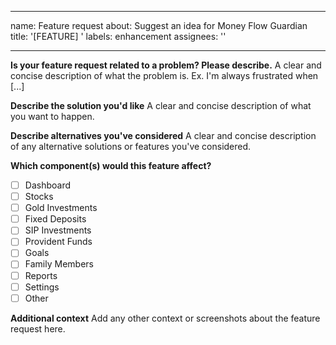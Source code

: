 
---
name: Feature request
about: Suggest an idea for Money Flow Guardian
title: '[FEATURE] '
labels: enhancement
assignees: ''

---

**Is your feature request related to a problem? Please describe.**
A clear and concise description of what the problem is. Ex. I'm always frustrated when [...]

**Describe the solution you'd like**
A clear and concise description of what you want to happen.

**Describe alternatives you've considered**
A clear and concise description of any alternative solutions or features you've considered.

**Which component(s) would this feature affect?**
- [ ] Dashboard
- [ ] Stocks
- [ ] Gold Investments
- [ ] Fixed Deposits
- [ ] SIP Investments
- [ ] Provident Funds
- [ ] Goals
- [ ] Family Members
- [ ] Reports
- [ ] Settings
- [ ] Other

**Additional context**
Add any other context or screenshots about the feature request here.

